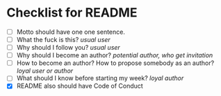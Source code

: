 # Checklist for README

* [ ] Motto should have one one sentence.
* [ ] What the fuck is this? _usual user_
* [ ] Why should I follow you? _usual user_
* [ ] Why should I become an author? _potential author, who get invitation_
* [ ] How to become an author? How to propose somebody as an author? _loyal user or author_
* [ ] What should I know before starting my week? _loyal author_
* [x] README also should have Code of Conduct
